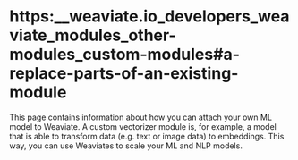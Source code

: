 # https:\_\_weaviate.io_developers_weaviate_modules_other-modules_custom-modules#a-replace-parts-of-an-existing-module

This page contains information about how you can attach your own ML model to Weaviate. A custom vectorizer module is, for example, a model that is able to transform data (e.g. text or image data) to embeddings. This way, you can use Weaviates to scale your ML and NLP models.

